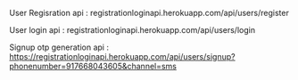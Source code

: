 
User Regisration api : registrationloginapi.herokuapp.com/api/users/register


User login api : registrationloginapi.herokuapp.com/api/users/login

Signup otp generation api : https://registrationloginapi.herokuapp.com/api/users/signup?phonenumber=917668043605&channel=sms
